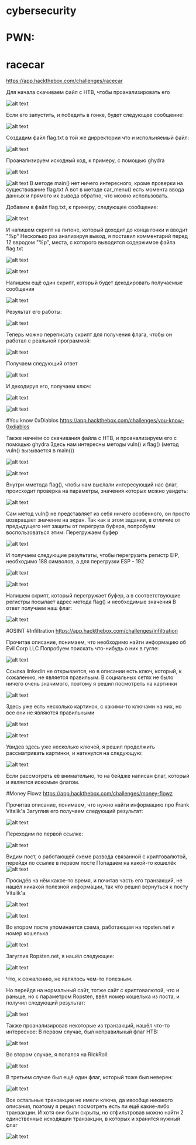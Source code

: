 # cybersecurity

# PWN:

# racecar
https://app.hackthebox.com/challenges/racecar

Для начала скачиваем файл с HTB, чтобы проанализировать его

![alt text](img/5_1.png)

Если его запустить, и победить в гонке, будет следующее сообщение:

![alt text](img/5_2.png)

Создадим файл flag.txt в той же дирректории что и испольняемый файл:

![alt text](img/5_3.png)

Проанализируем исходный код, к примеру, с помощью ghydra

![alt text](img/5_4.png)

![alt text](img/5_5.png)
В методе main() нет ничего интересного, кроме проверки на существование flag.txt
А вот в методе car_menu() есть момента ввода данных и прямого их вывода обратно, что можно использовать.

Добавим в файл flag.txt, к примеру, следующее сообщение:

![alt text](img/5_6.png)

И напишем скрипт на питоне, который доходит до конца гонки и вводит "%p" 
Несколько раз анализируя вывод, я поставил комментарий перед 12 ввродом "%p", места, с которого выводится содержимое файла flag.txt

![alt text](img/5_7.png)

![alt text](img/5_8.png)

Напишем ещё один скрипт, который будет декодировать получаемые сообщения

![alt text](img/5_9.png)

Результат его работы:

![alt text](img/5_10.png)

Теперь можно переписать скрипт для получения флага, чтобы он работал с реальной программой:

![alt text](img/5_11.png)

Получаем следующий ответ

![alt text](img/5_12.png)

И декодируя его, получаем ключ:

![alt text](img/5_13.png)

![alt text](img/5_14.png)

#You know 0xDiablos 
https://app.hackthebox.com/challenges/you-know-0xdiablos

Также начнём со скачивания файла с HTB, и проанализируем его с помощью ghydra
Здесь нам интересны методы vuln() и flag() (метод vuln() вызывается в main())

![alt text](img/d1.png)

![alt text](img/d2.png)

Внутри мметода flag(), чтобы нам выслали интересующий нас флаг, происходит проверка на параметры, значения которых можно увидеть:

![alt text](img/d3.png)

Сам метод vuln() не представляет из себя ничего особенного, он просто возвращает значение на экран.
Так как в этом задании, в отличие от предыдущего нет защиты от перегруза буфера, попробуем воспользоваться этим:
Перегружаем буфер

![alt text](img/d4.png)

И получаем следующие результаты, чтобы перегрузить регистр EIP, необходимо 188 символов, а для перегрузки ESP - 192

![alt text](img/d5.png)

![alt text](img/d6.png)

Напишем скрипт, который перегружает буфер, а в соответствующие регистры посылает адрес метода flag() и необходимые значения
В ответ получаем наш флаг:

![alt text](img/d7.png)


#OSINT
#Infiltration
https://app.hackthebox.com/challenges/infiltration

Прочитав описание, понимаем, что необходимо найти информацию об Evil Corp LLC
Попробуем поискать что-нибудь о них в гугле:

![alt text](img/O1_1.png)

Ссылка linkedin не открывается, но в описании есть ключ, который, к сожалению, не является правильым.
В социальных сетях не было ничего очень значимого, поэтому я решил посмотреть на картинки

![alt text](img/O1_2.png)

Здесь уже есть несколько картинок, с какими-то ключами на них, но все они не являются правильными

![alt text](img/O1_3.png)

![alt text](img/O1_4.jpg)

Увидев здесь уже несколько ключей, я решил продолжить рассматривать картинки, и наткнулся на следующую:

![alt text](img/O1_5.jpg)

Если рассмотреть её внимательно, то на бейдже написан флаг, который и является искомым флагом.

#Money Flowz 
https://app.hackthebox.com/challenges/money-flowz

Прочитав описание, понимаем, что нужно найти информацию про Frank Vitalik'а
Загуглив его получаем следующий результат:

![alt text](img/O2_1.png)

Переходим по первой ссылке:

![alt text](img/O2_2.png)

Видим пост, о работающей схеме развода связанной с криптовалютой, перейдя по ссылке в первом посте
Попадаем на какой-то кошелёк
![alt text](img/O2_3.png)

Просидёв на нём какое-то время, и почитав часть его транзакций, не нашёл никакой полезной информации, так что решил вернуться к посту Vitalik'а

![alt text](img/O2_4.png)

![alt text](img/O2_5.png)

Во втором посте упоминается схема, работающая на ropsten.net и номер кошелька

![alt text](img/Scam.PNG)

Загуглив Ropsten.net, я нашёл следующее:

![alt text](img/O2_6.png)

Что, к сожалению, не являлось чем-то полезным.

Но перейдя на нормальный сайт, тотже сайт с криптовалютой, что и раньше, но с параметром Ropsten,
ввёл номер кошелька из поста, и получил следующий результат:

![alt text](img/O2_7.png)

Также проанализировав некоторые из транзакций, нашёл что-то интересное:
В первом случае, был неправильный флаг HTB:

![alt text](img/O2_8.png)

Во втором случае, я попался на RIckRoll:

![alt text](img/O2_9.png)

В третьем случае был ещё один флаг, который тоже был неверен:

![alt text](img/O2_10.png)

Все остальные транзакции не имели ключа, да ивообще никакого описания, поэтому я решил посмотреть есть ли ещё какие-либо транзакции.
И хотя они были скрыты, но отфильтровав можно найти 2 единственные исходящии транзакции, в которых и хранится нужный флаг

![alt text](img/O2_11.png)
